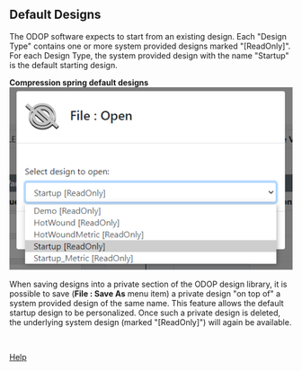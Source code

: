 ## Default Designs

The ODOP software expects to start from an existing design. 
Each "Design Type" contains one or more system provided designs marked "[ReadOnly]". 
For each Design Type, the system provided design with the name "Startup" is the default starting design.   

**Compression spring default designs**   
![Compression spring default designs](./png/FileOpen_defaultDesigns.png "File : Open default designs")  

When saving designs into a private section of the ODOP design library, 
it is possible to save (**File : Save As** menu item) a private design "on top of" 
a system provided design of the same name. 
This feature allows the default startup design to be personalized.
Once such a private design is deleted, the underlying system design (marked "[ReadOnly]") 
will again be available.

&nbsp;

[Help](./)
